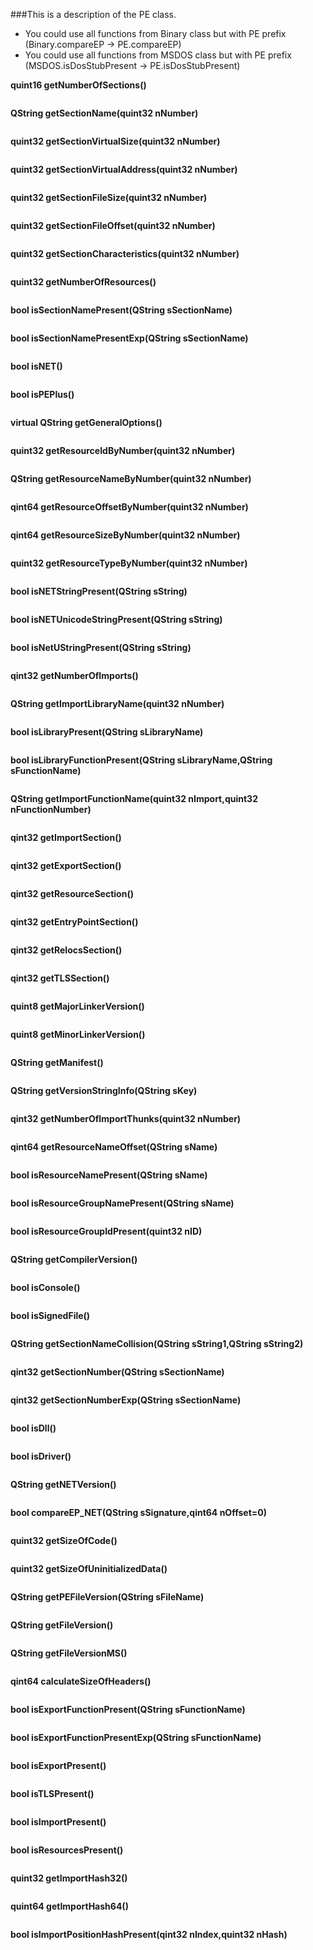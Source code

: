 ###This is a description of the PE class.

* You could use all functions from Binary class but with PE prefix (Binary.compareEP -> PE.compareEP)
* You could use all functions from MSDOS class but with PE prefix (MSDOS.isDosStubPresent -> PE.isDosStubPresent)

**quint16 getNumberOfSections()**

```
```
**QString getSectionName(quint32 nNumber)**

```
```
**quint32 getSectionVirtualSize(quint32 nNumber)**

```
```
**quint32 getSectionVirtualAddress(quint32 nNumber)**

```
```
**quint32 getSectionFileSize(quint32 nNumber)**

```
```
**quint32 getSectionFileOffset(quint32 nNumber)**

```
```
**quint32 getSectionCharacteristics(quint32 nNumber)**

```
```
**quint32 getNumberOfResources()**

```
```
**bool isSectionNamePresent(QString sSectionName)**

```
```
**bool isSectionNamePresentExp(QString sSectionName)**

```
```
**bool isNET()**

```
```
**bool isPEPlus()**

```
```
**virtual QString getGeneralOptions()**

```
```
**quint32 getResourceIdByNumber(quint32 nNumber)**

```
```
**QString getResourceNameByNumber(quint32 nNumber)**

```
```
**qint64 getResourceOffsetByNumber(quint32 nNumber)**

```
```
**qint64 getResourceSizeByNumber(quint32 nNumber)**

```
```
**quint32 getResourceTypeByNumber(quint32 nNumber)**

```
```
**bool isNETStringPresent(QString sString)**

```
```
**bool isNETUnicodeStringPresent(QString sString)**

```
```
**bool isNetUStringPresent(QString sString)**

```
```
**qint32 getNumberOfImports()**

```
```
**QString getImportLibraryName(quint32 nNumber)**

```
```
**bool isLibraryPresent(QString sLibraryName)**

```
```
**bool isLibraryFunctionPresent(QString sLibraryName,QString sFunctionName)**

```
```
**QString getImportFunctionName(quint32 nImport,quint32 nFunctionNumber)**

```
```
**qint32 getImportSection()**

```
```
**qint32 getExportSection()**

```
```
**qint32 getResourceSection()**

```
```
**qint32 getEntryPointSection()**

```
```
**qint32 getRelocsSection()**

```
```
**qint32 getTLSSection()**

```
```
**quint8 getMajorLinkerVersion()**

```
```
**quint8 getMinorLinkerVersion()**

```
```
**QString getManifest()**

```
```
**QString getVersionStringInfo(QString sKey)**

```
```
**qint32 getNumberOfImportThunks(quint32 nNumber)**

```
```
**qint64 getResourceNameOffset(QString sName)**

```
```
**bool isResourceNamePresent(QString sName)**

```
```
**bool isResourceGroupNamePresent(QString sName)**

```
```
**bool isResourceGroupIdPresent(quint32 nID)**

```
```
**QString getCompilerVersion()**

```
```
**bool isConsole()**

```
```
**bool isSignedFile()**

```
```
**QString getSectionNameCollision(QString sString1,QString sString2)**

```
```
**qint32 getSectionNumber(QString sSectionName)**

```
```
**qint32 getSectionNumberExp(QString sSectionName)**

```
```
**bool isDll()**

```
```
**bool isDriver()**

```
```
**QString getNETVersion()**

```
```
**bool compareEP_NET(QString sSignature,qint64 nOffset=0)**

```
```
**quint32 getSizeOfCode()**

```
```
**quint32 getSizeOfUninitializedData()**

```
```
**QString getPEFileVersion(QString sFileName)**

```
```
**QString getFileVersion()**

```
```
**QString getFileVersionMS()**

```
```
**qint64 calculateSizeOfHeaders()**

```
```
**bool isExportFunctionPresent(QString sFunctionName)**

```
```
**bool isExportFunctionPresentExp(QString sFunctionName)**

```
```
**bool isExportPresent()**

```
```
**bool isTLSPresent()**

```
```
**bool isImportPresent()**

```
```
**bool isResourcesPresent()**

```
```
**quint32 getImportHash32()**

```
```
**quint64 getImportHash64()**

```
```
**bool isImportPositionHashPresent(qint32 nIndex,quint32 nHash)**

```
```

